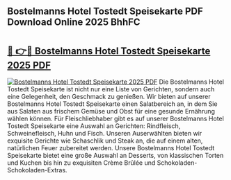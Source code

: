 ## Bostelmanns Hotel Tostedt Speisekarte PDF Download Online 2025 BhhFC

# <h2><a href="http://gc8ieb.nevu.top/?p=Bostelmanns+Hotel+Tostedt+Speisekarte">🔗 👉🔴 Bostelmanns Hotel Tostedt Speisekarte 2025 PDF</a></h2>

[![Bostelmanns Hotel Tostedt Speisekarte 2025 PDF](https://i.imgur.com/dBaPXMq.png)](http://gc8ieb.nevu.top/?p=Bostelmanns+Hotel+Tostedt+Speisekarte)
Die Bostelmanns Hotel Tostedt Speisekarte ist nicht nur eine Liste von Gerichten, sondern auch eine Gelegenheit, den Geschmack zu genießen. Wir bieten auf unserer Bostelmanns Hotel Tostedt Speisekarte einen Salatbereich an, in dem Sie aus Salaten aus frischem Gemüse und Obst für eine gesunde Ernährung wählen können. Für Fleischliebhaber gibt es auf unserer Bostelmanns Hotel Tostedt Speisekarte eine Auswahl an Gerichten: Rindfleisch, Schweinefleisch, Huhn und Fisch. Unseren Auserwählten bieten wir exquisite Gerichte wie Schaschlik und Steak an, die auf einem alten, natürlichen Feuer zubereitet werden. Unsere Bostelmanns Hotel Tostedt Speisekarte bietet eine große Auswahl an Desserts, von klassischen Torten und Kuchen bis hin zu exquisiten Crème Brûlée und Schokoladen-Schokoladen-Extras.

